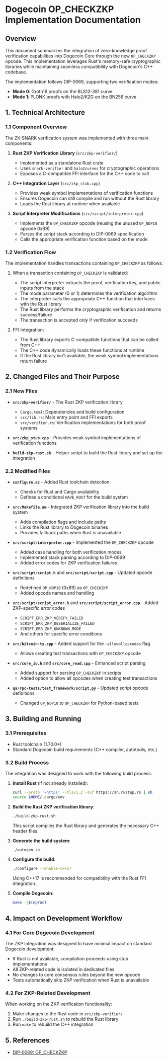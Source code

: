 # Dogecoin OP_CHECKZKP Implementation Documentation

## Overview

This document summarizes the integration of zero-knowledge proof verification capabilities into Dogecoin Core through the new `OP_CHECKZKP` opcode. This implementation leverages Rust's memory-safe cryptographic libraries while maintaining seamless compatibility with Dogecoin's C++ codebase.

The implementation follows DIP-0069, supporting two verification modes:
- **Mode 0**: Groth16 proofs on the BLS12-381 curve
- **Mode 1**: PLONK proofs with Halo2/KZG on the BN256 curve

## 1. Technical Architecture

### 1.1 Component Overview

The ZK-SNARK verification system was implemented with three main components:

1. **Rust ZKP Verification Library** (`src/zkp-verifier/`)
   - Implemented as a standalone Rust crate
   - Uses `snark-verifier` and `halo2curves` for cryptographic operations
   - Exposes a C-compatible FFI interface for the C++ code to call

2. **C++ Integration Layer** (`src/zkp_stub.cpp`)
   - Provides weak symbol implementations of verification functions
   - Ensures Dogecoin can still compile and run without the Rust library
   - Loads the Rust library at runtime when available

3. **Script Interpreter Modifications** (`src/script/interpreter.cpp`)
   - Implements the `OP_CHECKZKP` opcode (reusing the unused `OP_NOP10` opcode 0xB9)
   - Parses the script stack according to DIP-0069 specification
   - Calls the appropriate verification function based on the mode

### 1.2 Verification Flow

The implementation handles transactions containing `OP_CHECKZKP` as follows:

1. When a transaction containing `OP_CHECKZKP` is validated:
   - The script interpreter extracts the proof, verification key, and public inputs from the stack
   - The mode parameter (0 or 1) determines the verification algorithm
   - The interpreter calls the appropriate C++ function that interfaces with the Rust library
   - The Rust library performs the cryptographic verification and returns success/failure
   - The transaction is accepted only if verification succeeds

2. FFI Integration:
   - The Rust library exports C-compatible functions that can be called from C++
   - The C++ code dynamically loads these functions at runtime
   - If the Rust library isn't available, the weak symbol implementations return failure

## 2. Changed Files and Their Purpose

### 2.1 New Files

- **`src/zkp-verifier/`** - The Rust ZKP verification library
  - `Cargo.toml`: Dependencies and build configuration
  - `src/lib.rs`: Main entry point and FFI exports
  - `src/verifier.rs`: Verification implementations for both proof systems

- **`src/zkp_stub.cpp`** - Provides weak symbol implementations of verification functions
  
- **`build-zkp-rust.sh`** - Helper script to build the Rust library and set up the integration

### 2.2 Modified Files

- **`configure.ac`** - Added Rust toolchain detection
  - Checks for Rust and Cargo availability
  - Defines a conditional `HAVE_RUST` for the build system

- **`src/Makefile.am`** - Integrated ZKP verification library into the build system
  - Adds compilation flags and include paths
  - Links the Rust library to Dogecoin binaries
  - Provides fallback paths when Rust is unavailable

- **`src/script/interpreter.cpp`** - Implemented the `OP_CHECKZKP` opcode
  - Added case handling for both verification modes
  - Implemented stack parsing according to DIP-0069
  - Added error codes for ZKP verification failures

- **`src/script/script.h`** and **`src/script/script.cpp`** - Updated opcode definitions
  - Redefined `OP_NOP10` (0xB9) as `OP_CHECKZKP`
  - Added opcode names and handling

- **`src/script/script_error.h`** and **`src/script/script_error.cpp`** - Added ZKP-specific error codes
  - `SCRIPT_ERR_ZKP_VERIFY_FAILED`
  - `SCRIPT_ERR_ZKP_DESERIALIZE_FAILED`
  - `SCRIPT_ERR_ZKP_UNKNOWN_MODE`
  - And others for specific error conditions

- **`src/bitcoin-tx.cpp`** - Added support for the `-allowallopcodes` flag
  - Allows creating test transactions with `OP_CHECKZKP` opcode

- **`src/core_io.h`** and **`src/core_read.cpp`** - Enhanced script parsing
  - Added support for parsing `OP_CHECKZKP` in scripts
  - Added option to allow all opcodes when creating test transactions

- **`qa/rpc-tests/test_framework/script.py`** - Updated script opcode definitions
  - Changed `OP_NOP10` to `OP_CHECKZKP` for Python-based tests

## 3. Building and Running

### 3.1 Prerequisites

- Rust toolchain (1.70.0+)
- Standard Dogecoin build requirements (C++ compiler, autotools, etc.)

### 3.2 Build Process

The integration was designed to work with the following build process:

1. **Install Rust** (if not already installed):
   ```bash
   curl --proto '=https' --tlsv1.2 -sSf https://sh.rustup.rs | sh
   source $HOME/.cargo/env
   ```

2. **Build the Rust ZKP verification library**:
   ```bash
   ./build-zkp-rust.sh
   ```
   This script compiles the Rust library and generates the necessary C++ header files.

3. **Generate the build system**:
   ```bash
   ./autogen.sh
   ```

4. **Configure the build**:
   ```bash
   ./configure --enable-c++17
   ```
   Using C++17 is recommended for compatibility with the Rust FFI integration.

5. **Compile Dogecoin**:
   ```bash
   make -j$(nproc)
   ```

## 4. Impact on Development Workflow

### 4.1 For Core Dogecoin Development

The ZKP integration was designed to have minimal impact on standard Dogecoin development:

- If Rust is not available, compilation proceeds using stub implementations
- All ZKP-related code is isolated in dedicated files
- No changes to core consensus rules beyond the new opcode
- Tests automatically skip ZKP verification when Rust is unavailable

### 4.2 For ZKP-Related Development

When working on the ZKP verification functionality:

1. Make changes to the Rust code in `src/zkp-verifier/`
2. Run `./build-zkp-rust.sh` to rebuild the Rust library
3. Run `make` to rebuild the C++ integration

## 5. References

- [DIP-0069: OP_CHECKZKP](https://github.com/DogeOS69/DIP-0069/blob/main/dip-0069.mediawiki)